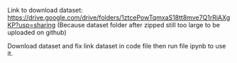 Link to download dataset: https://drive.google.com/drive/folders/1ztcePowTqmxaS18tt8mve7Q1rRiAXgKP?usp=sharing
(Because dataset folder after zipped still too large to be uploaded on github)

Download dataset and fix link dataset in code file then run file ipynb to use it.
